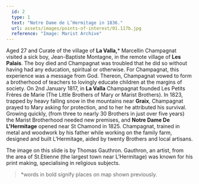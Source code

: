 ```yaml
---
  id: 2
  type: 1
  text: "Notre Dame de L’Hermitage in 1836."
  url: assets/images/points-of-interest/01.117b.jpg
  reference: "Image: Marist Archive"
---
```

Aged 27 and Curate of the village of **La Valla,*** Marcellin Champagnat visited a sick boy, Jean-Baptiste Montagne, in the remote village of **Les Palais**. The boy died and Champagnat was troubled that he did so without having had any education, spiritual or otherwise. For Champagnat, this experience was a message from God. Thereon, Champagnat vowed to form a brotherhood of teachers to lovingly educate children at the margins of society. On 2nd January 1817, in **La Valla** Champagnat founded Les Petits Frères de Marie (The Little Brothers of Mary or Marist Brothers). In 1823, trapped by heavy falling snow in the mountains near **Graix**, Champagnat prayed to Mary asking for protection, and to her he attributed his survival. Growing quickly, (from three to nearly 30 Brothers in just over five years) the Marist Brotherhood needed new premises, and **Notre Dame De L'Hermitage** opened near St Chamond in 1825. Champagnat, trained in metal and woodwork by his father while working on the family farm, designed and built L’Hermitage, aided by twenty Brothers and local artisans.

The image on this slide is by Thomas Gauthron. Gauthron, an artist, from the area of St.Etienne (the largest town near L’Hermitage) was known for his print making, specialising in religious subjects. 
 > 
> <footer>*words in bold signify places on map shown previously.</footer>    